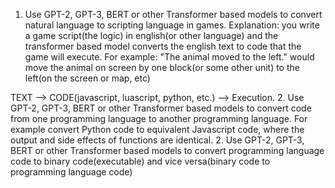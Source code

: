 1. Use GPT-2, GPT-3, BERT or other Transformer based models to convert natural language to scripting language in games. 
Explanation: you write a game script(the logic) in english(or other language) and the transformer based model converts the english text to code that the game will execute.
For example: "The animal moved to the left." would move the animal on screen by one block(or some other unit) to the left(on the screen or map, etc)
  
  TEXT --> CODE(javascript, luascript, python, etc.) --> Execution.
2. Use GPT-2, GPT-3, BERT or other Transformer based models to convert code from one programming language to another programming language.
For example convert Python code to equivalent Javascript code, where the output and side effects of functions are identical.
2. Use GPT-2, GPT-3, BERT or other Transformer based models to convert programming language code to binary code(executable) and vice versa(binary code to programming language code)
